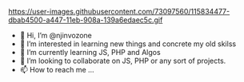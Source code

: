 https://user-images.githubusercontent.com/73097560/115834477-dbab4500-a447-11eb-908a-139a6edaec5c.gif

- 👋 Hi, I’m @njinvozone
- 👀 I’m interested in learning new things and concrete my old skilss
- 🌱 I’m currently learning JS, PHP and Algos
- 💞️ I’m looking to collaborate on JS, PHP or any sort of projects.
- 📫 How to reach me ...
